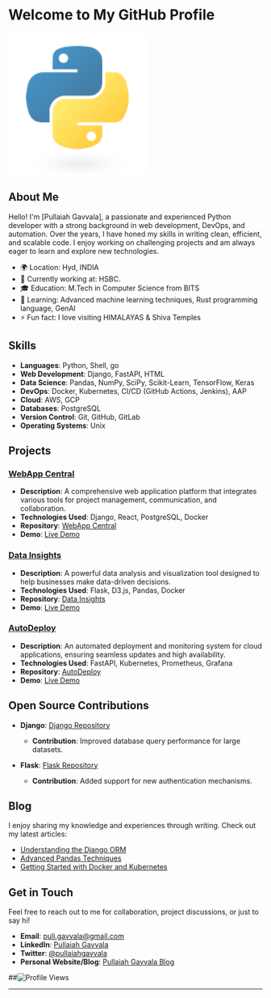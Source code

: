 # Welcome to My GitHub Profile

![Profile Banner](https://github.com/puligithub/pullaiah/blob/master/githublogo.png)

## About Me

Hello! I'm [Pullaiah Gavvala], a passionate and experienced Python developer with a strong background in web development, DevOps, and automation. Over the years, I have honed my skills in writing clean, efficient, and scalable code. I enjoy working on challenging projects and am always eager to learn and explore new technologies.

- 🌍 Location: Hyd, INDIA
- 💼 Currently working at: HSBC.
- 🎓 Education: M.Tech in Computer Science from BITS
- 🌱 Learning: Advanced machine learning techniques, Rust programming language, GenAI
- ⚡ Fun fact: I love visiting HIMALAYAS & Shiva Temples 

## Skills

- **Languages**: Python, Shell, go
- **Web Development**: Django, FastAPI, HTML
- **Data Science**: Pandas, NumPy, SciPy, Scikit-Learn, TensorFlow, Keras
- **DevOps**: Docker, Kubernetes, CI/CD (GitHub Actions, Jenkins), AAP
- **Cloud**: AWS, GCP
- **Databases**: PostgreSQL
- **Version Control**: Git, GitHub, GitLab
- **Operating Systems**: Unix 

## Projects

### [WebApp Central](https://github.com/puligithub/pullaiah/webapp-central)

- **Description**: A comprehensive web application platform that integrates various tools for project management, communication, and collaboration.
- **Technologies Used**: Django, React, PostgreSQL, Docker
- **Repository**: [WebApp Central](https://github.com/puligithub/pullaiah/webapp-central)
- **Demo**: [Live Demo](http://webapp-central.example.com)

### [Data Insights](https://https://github.com/puligithub/pullaiah/data-insights)

- **Description**: A powerful data analysis and visualization tool designed to help businesses make data-driven decisions.
- **Technologies Used**: Flask, D3.js, Pandas, Docker
- **Repository**: [Data Insights](https://github.com/puligithub/pullaiah/data-insights)
- **Demo**: [Live Demo](http://data-insights.example.com)

### [AutoDeploy](https://github.com/puligithub/pullaiah/autodeploy)

- **Description**: An automated deployment and monitoring system for cloud applications, ensuring seamless updates and high availability.
- **Technologies Used**: FastAPI, Kubernetes, Prometheus, Grafana
- **Repository**: [AutoDeploy](https://github.com/puligithub/pullaiah/autodeploy)
- **Demo**: [Live Demo](http://autodeploy.example.com)

## Open Source Contributions

- **Django**: [Django Repository](https://github.com/puligithub/pullaiah/django/django)
  - **Contribution**: Improved database query performance for large datasets.

- **Flask**: [Flask Repository](hhttps://github.com/puligithub/pullaiah/pallets/flask)
  - **Contribution**: Added support for new authentication mechanisms.

## Blog

I enjoy sharing my knowledge and experiences through writing. Check out my latest articles:

- [Understanding the Django ORM](https://yourblog.example.com/understanding-the-django-orm)
- [Advanced Pandas Techniques](https://yourblog.example.com/advanced-pandas-techniques)
- [Getting Started with Docker and Kubernetes](https://yourblog.example.com/docker-and-kubernetes)

## Get in Touch

Feel free to reach out to me for collaboration, project discussions, or just to say hi!

- **Email**: puli.gavvala@gmail.com
- **LinkedIn**: [Pullaiah Gavvala](https://www.linkedin.com/in/pullaiahgavvala)
- **Twitter**: [@pullaiahgavvala](https://twitter.com/pullaiahgavvala)
- **Personal Website/Blog**: [Pullaiah Gavvala Blog](https://pullaiahgavvalablog.example.com)

##![Profile Views](https://komarev.com/ghpvc/?username=yourusername&style=flat-square&color=blue)

---
